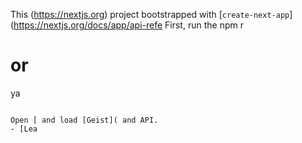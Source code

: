 This (https://nextjs.org) project bootstrapped with [`create-next-app`](https://nextjs.org/docs/app/api-refe
First, run the 
npm r
# or
ya
```

Open [ and load [Geist]( and API.
- [Lea
